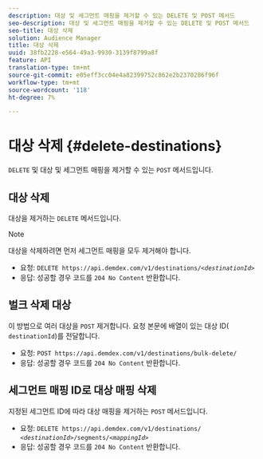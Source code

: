 ```yaml
---
description: 대상 및 세그먼트 매핑을 제거할 수 있는 DELETE 및 POST 메서드
seo-description: 대상 및 세그먼트 매핑을 제거할 수 있는 DELETE 및 POST 메서드
seo-title: 대상 삭제
solution: Audience Manager
title: 대상 삭제
uuid: 38fb2228-e564-49a3-9930-3139f8799a8f
feature: API
translation-type: tm+mt
source-git-commit: e05eff3cc04e4a82399752c862e2b2370286f96f
workflow-type: tm+mt
source-wordcount: '118'
ht-degree: 7%

---
```



# 대상 삭제 {#delete-destinations}

`DELETE` 및 대상 및 세그먼트 매핑을 제거할 수 있는 `POST` 메서드입니다.

<!-- r_delete_destinations_all.xml -->

## 대상 삭제

대상을 제거하는 `DELETE` 메서드입니다.

>[!NOTE]
>
>대상을 삭제하려면 먼저 세그먼트 매핑을 모두 제거해야 합니다.

* 요청: `DELETE https://api.demdex.com/v1/destinations/`*`<destinationId>`*
* 응답: 성공할 경우 코드를 `204 No Content` 반환합니다.

## 벌크 삭제 대상

이 방법으로 여러 대상을 `POST` 제거합니다. 요청 본문에 배열이 있는 대상 ID( `destinationId`)를 전달합니다.

* 요청: `POST https://api.demdex.com/v1/destinations/bulk-delete/`
* 응답: 성공할 경우 코드를 `204 No Content` 반환합니다.

## 세그먼트 매핑 ID로 대상 매핑 삭제

지정된 세그먼트 ID에 따라 대상 매핑을 제거하는 `POST` 메서드입니다.

* 요청: `DELETE https://api.demdex.com/v1/destinations/` *`<destinationId>`*`/segments/`*`<mappingId>`*
* 응답: 성공할 경우 코드를 `204 No Content` 반환합니다.